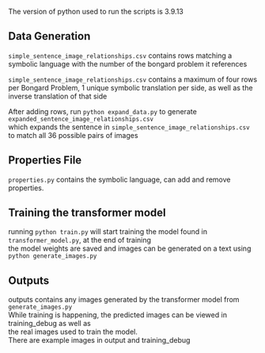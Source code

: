 The version of python used to run the scripts is 3.9.13

## Data Generation
`simple_sentence_image_relationships.csv` contains rows matching a symbolic language with the number of the bongard problem it references <br/>

`simple_sentence_image_relationships.csv` contains a maximum of four rows per Bongard Problem, 1 unique symbolic translation per side, as well as the inverse translation of that side <br/>

After adding rows, run `python expand_data.py` to generate `expanded_sentence_image_relationships.csv` <br/>
which expands the sentence in `simple_sentence_image_relationships.csv` to match all 36 possible pairs of images

## Properties File
`properties.py` contains the symbolic language, can add and remove properties.

## Training the transformer model
running `python train.py` will start training the model found in `transformer_model.py`, at the end of training <br/>
the model weights are saved and images can be generated on a text using `python generate_images.py`

## Outputs 
outputs contains any images generated by the transformer model from `generate_images.py` <br/>
While training is happening, the predicted images can be viewed in training_debug as well as <br/>
the real images used to train the model. <br/>
There are example images in output and training_debug
